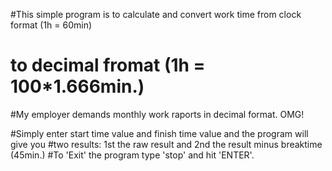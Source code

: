#This simple program is to calculate and convert work time from clock format (1h = 60min)
# to decimal fromat (1h = 100*1.666min.)
#My employer demands monthly work raports in decimal format. OMG!

#Simply enter start time value and finish time value and the program will give you
#two results: 1st the raw result and 2nd the result minus breaktime (45min.)
#To 'Exit' the program type 'stop' and hit 'ENTER'.
